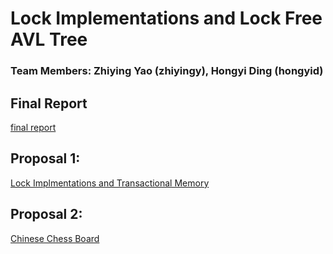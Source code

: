 # Lock Implementations and Lock Free AVL Tree
### Team Members: Zhiying Yao (zhiyingy), Hongyi Ding (hongyid)

## Final Report
[final report](https://github.com/zhiyingy/zhiyingy.github.io/blob/zhiyingy-proposal/final.md)

## Proposal 1:
[Lock Implmentations and Transactional Memory](https://github.com/zhiyingy/zhiyingy.github.io/blob/master/lock.md)

## Proposal 2:
[Chinese Chess Board](https://github.com/zhiyingy/zhiyingy.github.io/blob/master/CChess.md)

